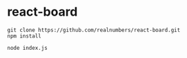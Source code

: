 react-board
===========


```
git clone https://github.com/realnumbers/react-board.git
npm install

node index.js
```
